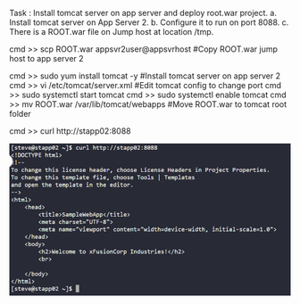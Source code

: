 Task : Install tomcat server on app server and deploy root.war project.
a. Install tomcat server on App Server 2.
b. Configure it to run on port 8088.
c. There is a ROOT.war file on Jump host at location /tmp.

cmd >> scp ROOT.war appsvr2user@appsvrhost      #Copy ROOT.war jump host to app server 2

cmd >> sudo yum install tomcat -y               #Install tomcat server on app server 2
cmd >> vi /etc/tomcat/server.xml                #Edit tomcat config to change port
cmd >> sudo systemctl start tomcat
cmd >> sudo systemctl enable tomcat
cmd >> mv ROOT.war /var/lib/tomcat/webapps      #Move ROOT.war to tomcat root folder

cmd >> curl http://stapp02:8088

![alt text](image.png)